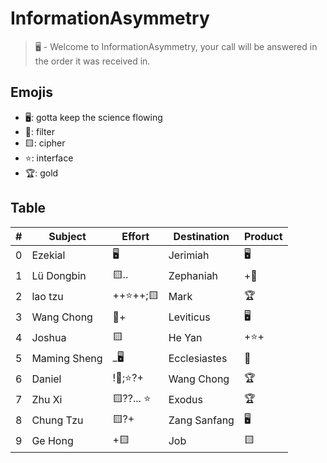 # InformationAsymmetry
> 🖥️ - Welcome to InformationAsymmetry, your call will be answered in the order it was received in.

## Emojis
* 🖥️: gotta keep the science flowing
* 🌙: filter 
* 🟨: cipher
* ⭐: interface
* 🏆: gold 

## Table
| # | Subject | Effort | Destination | Product |
| ----- | ----- | ------ | ------ | ----- |
| 0 | Ezekial | 🖥️ | Jerimiah | 🖥️ | 
| 1 | Lü Dongbin | 🟨.. | Zephaniah | +🌙 |
| 2 | lao tzu | ++⭐++;🟨 | Mark | 🏆 |
| 3 | Wang Chong | 🌙+ | Leviticus | 🖥️ |
| 4 | Joshua | 🟨 | He Yan | +⭐+ |
| 5 | Maming Sheng | \_🖥️ | Ecclesiastes | 🌙 |
| 6 | Daniel | !🌙;⭐?+ | Wang Chong | 🏆 |
| 7 | Zhu Xi | 🟨??... ⭐ | Exodus | 🏆 |
| 8 | Chung Tzu | 🟨?+ | Zang Sanfang | 🖥️ |
| 9 | Ge Hong | +🟨 | Job | 🟨 |
